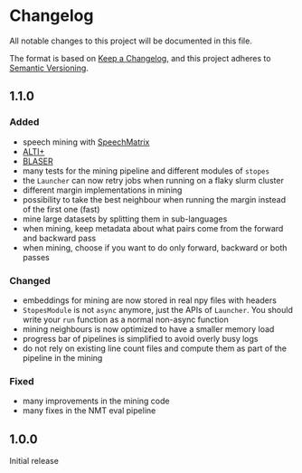 # Changelog

All notable changes to this project will be documented in this file.

The format is based on [Keep a Changelog](https://keepachangelog.com/en/1.0.0/),
and this project adheres to [Semantic Versioning](https://semver.org/spec/v2.0.0.html).

## 1.1.0

### Added

- speech mining with [SpeechMatrix](https://github.com/facebookresearch/fairseq/blob/ust/examples/speech_matrix/speech_laser_encoders.md)
- [ALTI+](https://facebookresearch.github.io/stopes/docs/eval/alti)
- [BLASER](https://facebookresearch.github.io/stopes/docs/eval/blaser)
- many tests for the mining pipeline and different modules of `stopes`
- the `Launcher` can now retry jobs when running on a flaky slurm cluster
- different margin implementations in mining
- possibility to take the best neighbour when running the margin instead of the first one (fast)
- mine large datasets by splitting them in sub-languages
- when mining, keep metadata about what pairs come from the forward and backward pass
- when mining, choose if you want to do only forward, backward or both passes

### Changed

- embeddings for mining are now stored in real npy files with headers
- `StopesModule` is not `async` anymore, just the APIs of `Launcher`. You should write your `run` function as
  a normal non-async function
- mining neighbours is now optimized to have a smaller memory load
- progress bar of pipelines is simplified to avoid overly busy logs
- do not rely on existing line count files and compute them as part of the pipeline in the mining

### Fixed

- many improvements in the mining code
- many fixes in the NMT eval pipeline

## 1.0.0

Initial release
